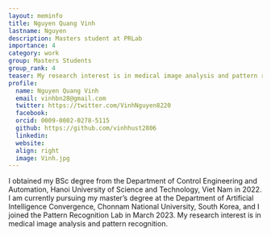 ```yaml
---
layout: meminfo
title: Nguyen Quang Vinh 
lastname: Nguyen
description: Masters student at PRLab
importance: 4
category: work
group: Masters Students
group_rank: 4
teaser: My research interest is in medical image analysis and pattern recognition.
profile:
  name: Nguyen Quang Vinh
  email: vinhbn28@gmail.com
  twitter: https://twitter.com/VinhNguyen8220
  facebook:
  orcid: 0009-0002-0278-5115
  github: https://github.com/vinhhust2806
  linkedin:
  website:
  align: right
  image: Vinh.jpg
---
```



I obtained my BSc degree from the Department of Control Engineering and Automation, Hanoi University of Science and Technology, Viet Nam in 2022.
I am currently pursuing my master’s degree at the Department of Artificial Intelligence Convergence, Chonnam National University, South Korea, and I joined the Pattern Recognition Lab in March 2023.
My research interest is in medical image analysis and pattern recognition.

